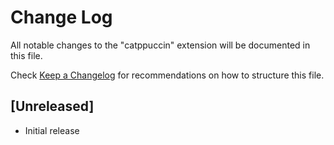 # Change Log

All notable changes to the "catppuccin" extension will be documented in this file.

Check [Keep a Changelog](http://keepachangelog.com/) for recommendations on how to structure this file.

## [Unreleased]

- Initial release
